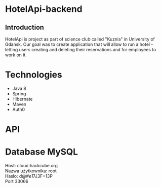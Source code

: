 # HotelApi-backend

## Introduction
HotelApi is project as part of science club called "Kuznia"
in University of Gdansk. Our goal was to create application
that will allow to run a hotel - letting users creating and
deleting their reservations and for employees to work on it.

# Technologies
- Java 8
- Spring
- Hibernate
- Maven
- Auth0

# API
##

# Database MySQL 

Host:	cloud.hackcube.org  
Nazwa użytkownika:	root  
Hasło:	d@#*e1*7J3F+13P  
Port	33066   

